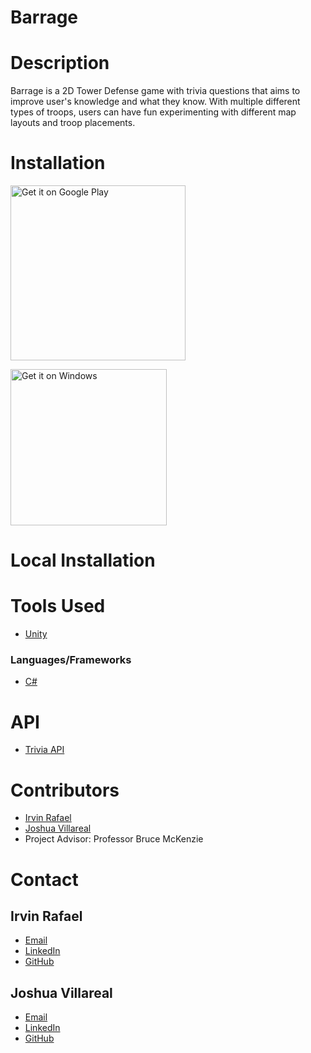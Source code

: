 # Barrage

# Description
Barrage is a 2D Tower Defense game with trivia questions that aims to improve user's knowledge and what they know. With multiple different types of troops, users can have fun experimenting with different map layouts and troop placements. 

# Installation
<a href="https://drive.google.com/uc?export=download&id=1PW_KhrNuN8TbUdhlVWCZJTZsugeE2UHG"><img alt="Get it on Google Play" src="https://play.google.com/intl/en_us/badges/static/images/badges/en_badge_web_generic.png" width="280"/></a>

<a href="https://drive.google.com/uc?export=download&id=1PW_KhrNuN8TbUdhlVWCZJTZsugeE2UHG"><img alt="Get it on Windows" src="https://freeiconshop.com/wp-content/uploads/edd/windows-badge.png" width="250"/></a>


# Local Installation


# Tools Used
- [Unity](https://unity.com/)


### Languages/Frameworks
- [C#](https://learn.microsoft.com/en-us/dotnet/csharp/)

# API
- [Trivia API](https://opentdb.com/api_config.php)

# Contributors
- [Irvin Rafael](https://github.com/ijrafael) 
- [Joshua Villareal](https://github.com/Onceuuu) 
- Project Advisor: Professor Bruce McKenzie


# Contact
## Irvin Rafael
- [Email](mailto:irvinjrafael@gmail.com)
- [LinkedIn](https://www.linkedin.com/in/ijrafael)
- [GitHub](https://github.com/ijrafael)

## Joshua Villareal
- [Email](mailto:jvillareal@csu.fullerton.edu)
- [LinkedIn](https://www.linkedin.com)
- [GitHub](https://github.com/Onceuuu)